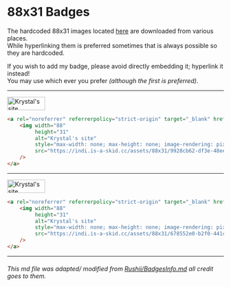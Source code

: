 # 88x31 Badges

The hardcoded 88x31 images located [here](/assets/88x31/friends/) are downloaded from various places.</br>
While hyperlinking them is preferred sometimes that is always possible so they are hardcoded.</br>

If you wish to add my badge, please avoid directly embedding it; hyperlink it instead!</br>
You may use which ever you prefer *(although the first is preferred)*.

---
<img width="88" height="31" alt="Krystal's site" src="https://indi.is-a-skid.cc/assets/88x31/9928cb62-df3e-48ee-8a58-c43900e8889c.gif"/> </br>


```html
<a rel="noreferrer" referrerpolicy="strict-origin" target="_blank" href="https://indi.is-a-skid.cc/">
	<img width="88"
	     height="31"
	     alt="Krystal's site"
	     style="max-width: none; max-height: none; image-rendering: pixelated;"
	     src="https://indi.is-a-skid.cc/assets/88x31/9928cb62-df3e-48ee-8a58-c43900e8889c.gif"
	/>
</a>
```

---

<img width="88" height="31" alt="Krystal's site" src="https://indi.is-a-skid.cc/assets/88x31/678552e0-b2f0-441c-af7b-483a23360645.gif"/> </br>


```html
<a rel="noreferrer" referrerpolicy="strict-origin" target="_blank" href="https://indi.is-a-skid.cc/">
	<img width="88"
	     height="31"
	     alt="Krystal's site"
	     style="max-width: none; max-height: none; image-rendering: pixelated;"
	     src="https://indi.is-a-skid.cc/assets/88x31/678552e0-b2f0-441c-af7b-483a23360645.gif"
	/>
</a>
```

---
###### This md file was adapted/ modified from [Rushii/BadgesInfo.md](https://github.com/rushiiMachine/rushii.dev/blob/master/assets/BadgesInfo.md) all credit goes to them.